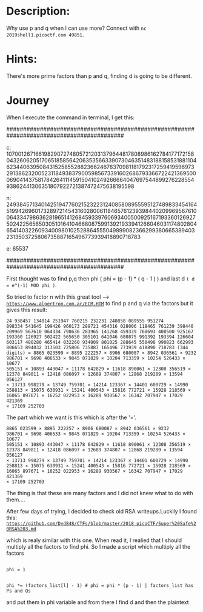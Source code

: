 # Description:
Why use p and q when I can use more? Connect with <code>nc 2019shell1.picoctf.com 49851</code>.

# Hints:
There's more prime factors than p and q, finding d is going to be different.

# Journey

When I execute the command in terminal, I get this:

###########################################################################################

c: 10700126716619829072748057212031379644817808986162784177172158043260620517065185856420635356633907304635148318815853188110462344063950843152585528823662467837098118179231725941959697329138623200523118493837900598567339160268679336672242136950006904143758178426411145915041024926666404769754489927622855493862441306351807922721387472475638195598
 
 
n: 24938457134014251947760215232231240858089555951274898334541645199426960173289721454316028006118465761239398440209969567610064334798636281965141268459339760693400500925167193360126927502422565650305101641046680875991392193394126604603117480280465414032260934009801025288645550498990823662993806653894032313503725806735887165496773939418890718783
 
 
e: 65537

###########################################################################################

First thought was to find p,q then phi ( phi = (p - 1) * ( q - 1 ) ) and last d <code>( d = e^(-1) MOD phi )</code>.

So tried to factor n with this great tool --> <code>https://www.alpertron.com.ar/ECM.HTM</code> to find p and q via the factors but it gives this result:

<code>24 938457 134014 251947 760215 232231 240858 089555 951274 898334 541645 199426 960173 289721 454316 028006 118465 761239 398440 209969 567610 064334 798636 281965 141268 459339 760693 400500 925167 193360 126927 502422 565650 305101 641046 680875 991392 193394 126604 603117 480280 465414 032260 934009 801025 288645 550498 990823 662993 806653 894032 313503 725806 735887 165496 773939 418890 718783 (344 digits) = 8865 023599 × 8895 222257 × 8906 680087 × 8942 036561 × 9232 986701 × 9698 406533 × 9845 071829 × 10204 713359 × 10254 526433 × 10677 505151 × 10893 443047 × 11178 642829 × 11618 890061 × 12308 356519 × 12378 849811 × 12418 086097 × 12689 374807 × 12868 219289 × 13594 056127 × 13713 998279 × 13749 759701 × 14214 123367 × 14401 600729 × 14990 258813 × 15075 630931 × 15241 400543 × 15816 772721 × 15928 218569 × 16065 897671 × 16252 022953 × 16289 930567 × 16342 707947 × 17029 421369 × 17109 252703 </code>

The part which we want is this which is after the '='.

<code>8865 023599 × 8895 222257 × 8906 680087 × 8942 036561 × 9232 986701 × 9698 406533 × 9845 071829 × 10204 713359 × 10254 526433 × 10677 505151 × 10893 443047 × 11178 642829 × 11618 890061 × 12308 356519 × 12378 849811 × 12418 086097 × 12689 374807 × 12868 219289 × 13594 056127 × 13713 998279 × 13749 759701 × 14214 123367 × 14401 600729 × 14990 258813 × 15075 630931 × 15241 400543 × 15816 772721 × 15928 218569 × 16065 897671 × 16252 022953 × 16289 930567 × 16342 707947 × 17029 421369 × 17109 252703</code>

The thing is that these are many factors and I did not knew what to do with them....

After few days of trying, I decided to check old RSA writeups.Luckily I found this:
<code>https://github.com/Dvd848/CTFs/blob/master/2018_picoCTF/Super%20Safe%20RSA%203.md</code>

which is realy similar with this one. When read it, I realied that I should multiply all the factors to find phi.
So I made a script which multiply all the factors

<code>
phi = 1
 
phi \*= (factors_list\[l] - 1) # phi = phi * (p - 1)  | factors_list has Ps and Qs
</code>

and put them in phi variable and from there I find d and then the plaintext 
